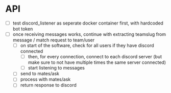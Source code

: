 # API
- [ ] test discord_listener as seperate docker container first, with hardcoded bot token
- [ ] once receiving messages works, continue with extracting teamslug from message / match request to team/user
  - [ ] on start of the software, check for all users if they have discord connected
    - [ ] then, for every connection, connect to each discord server (but make sure to not have multiple times the same server connected)
    - [ ] start listening to messages
  - [ ] send to mates/ask
  - [ ] process with mates/ask
  - [ ] return response to discord
